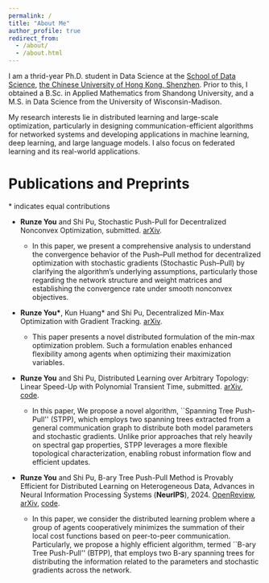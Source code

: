 ```yaml
---
permalink: /
title: "About Me"
author_profile: true
redirect_from: 
  - /about/
  - /about.html
---
```


I am a thrid-year Ph.D. student in Data Science at the [School of Data Science](https://sds.cuhk.edu.cn/), [the Chinese University of Hong Kong, Shenzhen](https://www.cuhk.edu.cn/en). Prior to this, I obtained a B.Sc. in Applied Mathematics from Shandong University, and a M.S. in Data Science from the University of Wisconsin-Madison. 

My research interests lie in distributed learning and large-scale optimization, particularly in designing communication-efficient algorithms for networked systems and developing applications in machine learning, deep learning, and large language models. I also focus on federated learning and its real-world applications.



Publications and Preprints
=====
\* indicates equal contributions

- **Runze You** and Shi Pu, Stochastic Push-Pull for Decentralized Nonconvex Optimization, submitted. [arXiv](https://arxiv.org/pdf/2506.07021).
  - In this paper, we present a comprehensive analysis to understand the convergence behavior of the Push–Pull method for decentralized optimization with stochastic gradients (Stochastic Push–Pull) by clarifying the algorithm’s underlying assumptions, particularly those regarding the network structure and weight matrices and establishing the convergence rate under smooth nonconvex objectives.

- **Runze You\***, Kun Huang\* and Shi Pu, Decentralized Min-Max Optimization with Gradient Tracking. [arXiv](https://arxiv.org/pdf/2505.10631).
  - This paper presents a novel distributed formulation of the min-max optimization problem. Such a formulation enables enhanced flexibility among agents when optimizing their maximization variables.

- **Runze You** and Shi Pu, Distributed Learning over Arbitrary Topology: Linear Speed-Up with Polynomial Transient Time, submitted. [arXiv](https://arxiv.org/pdf/2503.16123), [code](https://github.com/ryou98/SpanningTreePushPull).

  - In this paper, We propose a novel algorithm, ``Spanning Tree Push-Pull'' (STPP), which employs two spanning trees extracted from a general communication graph to distribute both model parameters and stochastic gradients. Unlike prior approaches that rely heavily on spectral gap properties, STPP leverages a more flexible topological characterization, enabling robust information flow and efficient updates.

- **Runze You** and Shi Pu, B-ary Tree Push-Pull Method is Provably Efficient for Distributed Learning on Heterogeneous Data, Advances in Neural Information Processing Systems (**NeurIPS**), 2024. [OpenReview](https://openreview.net/forum?id=3MnXAcTBD3), [arXiv](https://arxiv.org/pdf/2404.05454), [code](https://github.com/ryou98/BTPP).
  
  - In this paper, we consider the distributed learning problem where a group of agents cooperatively minimizes the summation of their local cost functions based on peer-to-peer communication. Particularly, we propose a highly efficient algorithm, termed ``B-ary Tree Push-Pull'' (BTPP), that employs two B-ary spanning trees for distributing the information related to the parameters and stochastic gradients across the network.






